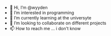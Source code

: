 - 👋 Hi, I’m @wyyden
- 👀 I’m interested in programming
- 🌱 I’m currently learning at the universyte
- 💞️ I’m looking to collaborate on different projects
- 📫 How to reach me ... i don't know 

<!---
wyyden/wyyden is a ✨ special ✨ repository because its `README.md` (this file) appears on your GitHub profile.
You can click the Preview link to take a look at your changes.
--->
